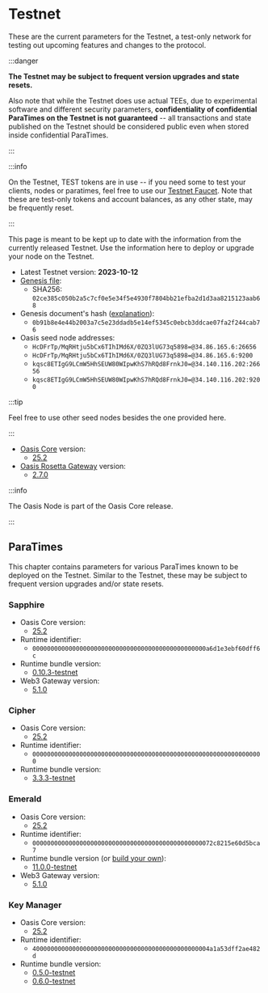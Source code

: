 # Testnet

These are the current parameters for the Testnet, a test-only network for
testing out upcoming features and changes to the protocol.

:::danger

**The Testnet may be subject to frequent version upgrades and state resets.**

Also note that while the Testnet does use actual TEEs, due to experimental
software and different security parameters, **confidentiality of confidential
ParaTimes on the Testnet is not guaranteed** -- all transactions and state
published on the Testnet should be considered public even when stored inside
confidential ParaTimes.

:::

:::info

On the Testnet, TEST tokens are in use -- if you need some to test your clients, nodes or paratimes, feel free to use our [Testnet Faucet](https://faucet.testnet.oasis.io). Note that these are test-only tokens and account balances, as any other state, may be frequently reset.

:::

This page is meant to be kept up to date with the information from the currently released Testnet. Use the information here to deploy or upgrade your node on the Testnet.

* Latest Testnet version: **2023-10-12**
* [Genesis file](https://github.com/oasisprotocol/testnet-artifacts/releases/download/2023-10-12/genesis.json):
  * SHA256: `02ce385c050b2a5c7cf0e5e34f5e4930f7804bb21efba2d1d3aa8215123aab68`
* Genesis document's hash ([explanation](../genesis-doc.md#genesis-file-vs-genesis-document)):
  * `0b91b8e4e44b2003a7c5e23ddadb5e14ef5345c0ebcb3ddcae07fa2f244cab76`
* Oasis seed node addresses:
  * `HcDFrTp/MqRHtju5bCx6TIhIMd6X/0ZQ3lUG73q5898=@34.86.165.6:26656`
  * `HcDFrTp/MqRHtju5bCx6TIhIMd6X/0ZQ3lUG73q5898=@34.86.165.6:9200`
  * `kqsc8ETIgG9LCmW5HhSEUW80WIpwKhS7hRQd8FrnkJ0=@34.140.116.202:26656`
  * `kqsc8ETIgG9LCmW5HhSEUW80WIpwKhS7hRQd8FrnkJ0=@34.140.116.202:9200`

:::tip

Feel free to use other seed nodes besides the one provided here.

:::

* [Oasis Core](https://github.com/oasisprotocol/oasis-core) version:
  * [25.2](https://github.com/oasisprotocol/oasis-core/releases/tag/v25.2)
* [Oasis Rosetta Gateway](https://github.com/oasisprotocol/oasis-rosetta-gateway) version:
  * [2.7.0](https://github.com/oasisprotocol/oasis-rosetta-gateway/releases/tag/v2.7.0)

:::info

The Oasis Node is part of the Oasis Core release.

:::

[handling network upgrades]: ../run-your-node/maintenance/handling-network-upgrades.md

## ParaTimes

This chapter contains parameters for various ParaTimes known to be deployed on the Testnet. Similar to the Testnet, these may be subject to frequent version upgrades and/or state resets.

### Sapphire

* Oasis Core version:
  * [25.2](https://github.com/oasisprotocol/oasis-core/releases/tag/v25.2)
* Runtime identifier:
  * `000000000000000000000000000000000000000000000000a6d1e3ebf60dff6c`
* Runtime bundle version:
  * [0.10.3-testnet](https://github.com/oasisprotocol/sapphire-paratime/releases/tag/v0.10.3-testnet)
* Web3 Gateway version:
  * [5.1.0](https://github.com/oasisprotocol/oasis-web3-gateway/releases/tag/v5.1.0)

### Cipher

* Oasis Core version:
  * [25.2](https://github.com/oasisprotocol/oasis-core/releases/tag/v25.2)
* Runtime identifier:
  * `0000000000000000000000000000000000000000000000000000000000000000`
* Runtime bundle version:
  * [3.3.3-testnet](https://github.com/oasisprotocol/cipher-paratime/releases/tag/v3.3.3-testnet)

### Emerald

* Oasis Core version:
  * [25.2](https://github.com/oasisprotocol/oasis-core/releases/tag/v25.2)
* Runtime identifier:
  * `00000000000000000000000000000000000000000000000072c8215e60d5bca7`
* Runtime bundle version (or [build your own](https://github.com/oasisprotocol/emerald-paratime/tree/v11.0.0-testnet#building)):
  * [11.0.0-testnet](https://github.com/oasisprotocol/emerald-paratime/releases/tag/v11.0.0-testnet)
* Web3 Gateway version:
  * [5.1.0](https://github.com/oasisprotocol/oasis-web3-gateway/releases/tag/v5.1.0)

### Key Manager

* Oasis Core version:
  * [25.2](https://github.com/oasisprotocol/oasis-core/releases/tag/v25.2)
* Runtime identifier:
  * `4000000000000000000000000000000000000000000000004a1a53dff2ae482d`
* Runtime bundle version:
  * [0.5.0-testnet](https://github.com/oasisprotocol/keymanager-paratime/releases/tag/v0.5.0-testnet)
  * [0.6.0-testnet](https://github.com/oasisprotocol/keymanager-paratime/releases/tag/v0.6.0-testnet)
